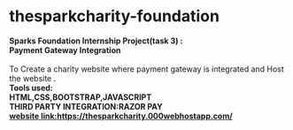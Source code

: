 # thesparkcharity-foundation
<b>Sparks Foundation Internship Project(task 3) :</b><br>
<b>Payment Gateway Integration</b><br>
<br>To Create a charity website where payment gateway is integrated and Host the website .
<br><b>Tools used:<b>
  <br>HTML,CSS,BOOTSTRAP,JAVASCRIPT
  <br>THIRD PARTY INTEGRATION:RAZOR PAY
  <br><b><u>website link:</u>https://thesparkcharity.000webhostapp.com/<b>
